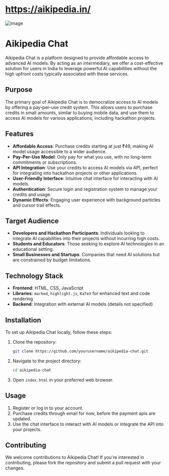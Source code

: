 # https://aikipedia.in/

![image](https://github.com/user-attachments/assets/475d5723-34c5-4930-ae4c-48244dc245f5)


# Aikipedia Chat

Aikipedia Chat is a platform designed to provide affordable access to advanced AI models. By acting as an intermediary, we offer a cost-effective solution for users in India to leverage powerful AI capabilities without the high upfront costs typically associated with these services.

## Purpose

The primary goal of Aikipedia Chat is to democratize access to AI models by offering a pay-per-use credit system. This allows users to purchase credits in small amounts, similar to buying mobile data, and use them to access AI models for various applications, including hackathon projects.

## Features

- **Affordable Access**: Purchase credits starting at just ₹49, making AI model usage accessible to a wider audience.
- **Pay-Per-Use Model**: Only pay for what you use, with no long-term commitments or subscriptions.
- **API Integration**: Use your credits to access AI models via API, perfect for integrating into hackathon projects or other applications.
- **User-Friendly Interface**: Intuitive chat interface for interacting with AI models.
- **Authentication**: Secure login and registration system to manage your credits and usage.
- **Dynamic Effects**: Engaging user experience with background particles and cursor trail effects.

## Target Audience

- **Developers and Hackathon Participants**: Individuals looking to integrate AI capabilities into their projects without incurring high costs.
- **Students and Educators**: Those seeking to explore AI technologies in an educational setting.
- **Small Businesses and Startups**: Companies that need AI solutions but are constrained by budget limitations.

## Technology Stack

- **Frontend**: HTML, CSS, JavaScript
- **Libraries**: `marked`, `highlight.js`, `KaTeX` for enhanced text and code rendering
- **Backend**: Integration with external AI models (details not specified)

## Installation

To set up Aikipedia Chat locally, follow these steps:

1. Clone the repository:
   ```bash
   git clone https://github.com/yourusername/aikipedia-chat.git
   ```
2. Navigate to the project directory:
   ```bash
   cd aikipedia-chat
   ```
3. Open `index.html` in your preferred web browser.

## Usage

1. Register or log in to your account.
2. Purchase credits through email for now, before the payment apis are updated.
3. Use the chat interface to interact with AI models or integrate the API into your projects.

## Contributing

We welcome contributions to Aikipedia Chat! If you're interested in contributing, please fork the repository and submit a pull request with your changes.



